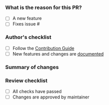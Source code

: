 ### What is the reason for this PR?

<!-- Explain your goals for this PR -->

- [ ] A new feature
- [ ] Fixes issue #

### Author's checklist

- [ ] Follow the [Contribution Guide](https://github.com/FakerPHP/Faker/blob/main/.github/CONTRIBUTING.md)
- [ ] New features and changes are [documented](https://github.com/FakerPHP/fakerphp.github.io)

### Summary of changes

<!-- Give a quick explanation about your code changes here -->

### Review checklist

- [ ] All checks have passed
- [ ] Changes are approved by maintainer
